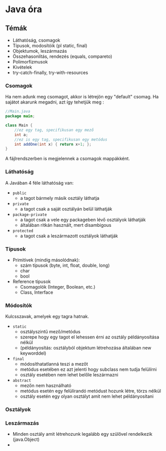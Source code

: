 # Java óra

## Témák
+ Láthatóság, csomagok
+ Típusok, modosítóik (pl static, final)
+ Objektumok, leszármazás
+ Összehasonlítás, rendezés (equals, compareto)
+ Polimorfizmusok
+ Kivételek
+ try-catch-finally, try-with-resources

### Csomagok

Ha nem adunk meg csomagot, akkor  is létrejön egy "default" csomag. Ha sajátot akarunk megadni, azt így tehetjük meg :

```java
//Main.java
package main;

class Main { 
    //ez egy tag, specifikusan egy mező
    int a;
    //ez is egy tag, specifikusan egy metódus
    int addOne(int x) { return x+1; };
}
```
A fájlrendszerben is megjelennek a csomagok mappákként.

### Láthatóság

A Javában 4 féle láthatóság van:
+ `public`
  + a tagot bármely másik osztály láthatja
+ `private`
  + a tagot csak a saját osztályán belül láthatják
+ `package-private`
  + a tagot csak a vele egy packageben lévő osztályok láthatják
  + általában ritkán használt, mert disambigous
+ `protected`
  + a tagot csak a leszármazott osztályok láthatják

### Típusok

+ Primitívek (mindig másolódnak):
  + szám típusok (byte, int, float, double, long)
  + char
  + bool
+ Reference típusok
  + Csomagolók (Integer, Boolean, etc.)
  + Class, Interface

### Módosítók

Kulcsszavak, amelyek egy tagra hatnak.

+ `static`
  + osztályszintű mező/metódus
  + szerepe hogy egy tagot el lehessen érni az osztály példányosítása nélkül
  + (példányosítás: osztályból objektum létrehozása általában new keyworddel)
+ `final`
  + módosíthatatlanná teszi a mezőt
  + metódus esetében ez azt jelenti hogy subclass nem tudja felülírni
  + osztály esetében nem lehet belőle leszármazni
+ `abstract`
  + mezőn nem használható
  + metódus esetén egy felülírandó metódust hozunk létre, törzs nélkül
  + osztály esetén egy olyan osztályt amit nem lehet példányosítani

### Osztályok

### Leszármazás

+ Minden osztály amit létrehozunk legalább egy szülővel rendelkezik (java.Object)
+ 